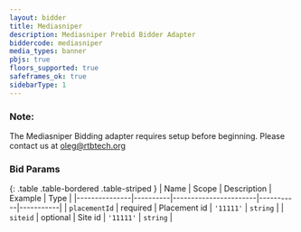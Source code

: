 ```yaml
---
layout: bidder
title: Mediasniper
description: Mediasniper Prebid Bidder Adapter
biddercode: mediasniper
media_types: banner
pbjs: true
floors_supported: true
safeframes_ok: true
sidebarType: 1
---
```

### Note:

The Mediasniper Bidding adapter requires setup before beginning. Please contact us at oleg@rtbtech.org

### Bid Params

{: .table .table-bordered .table-striped }
| Name          | Scope    | Description           | Example   | Type      |
|---------------|----------|-----------------------|-----------|-----------|
| `placementId` | required | Placement id         | `'11111'`    | `string` |
| `siteid` | optional | Site id         | `'11111'`    | `string` |
